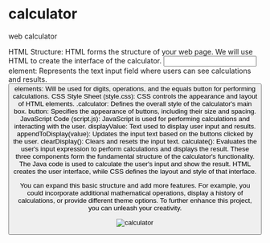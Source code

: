 # calculator
web calculator 

HTML Structure:
HTML forms the structure of your web page. We will use HTML to create the interface of the calculator.
<input> element: Represents the text input field where users can see calculations and results.
<button> elements: Will be used for digits, operations, and the equals button for performing calculations.
CSS Style Sheet (style.css):
CSS controls the appearance and layout of HTML elements.
.calculator: Defines the overall style of the calculator's main box.
button: Specifies the appearance of buttons, including their size and spacing.
JavaScript Code (script.js):
JavaScript is used for performing calculations and interacting with the user.
displayValue: Text used to display user input and results.
appendToDisplay(value): Updates the input text based on the buttons clicked by the user.
clearDisplay(): Clears and resets the input text.
calculate(): Evaluates the user's input expression to perform calculations and displays the result.
These three components form the fundamental structure of the calculator's functionality. The Java code is used to calculate the user's input and show the result. HTML creates the user interface, while CSS defines the layout and style of that interface.

You can expand this basic structure and add more features. For example, you could incorporate additional mathematical operations, display a history of calculations, or provide different theme options. To further enhance this project, you can unleash your creativity.

![calculator](https://github.com/iethemsag/calculator/assets/143362507/ace00218-8c73-4d41-a417-3538ec0745fe)
